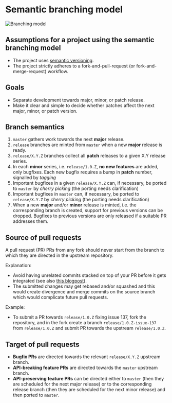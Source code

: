 # Semantic branching model

![Branching model](https://github.com/dev-cafe/branching-model/raw/master/images/branching_model.png "Branching model")


## Assumptions for a project using the semantic branching model

* The project uses [semantic versioning](http://semver.org).
* The project strictly adheres to a fork-and-pull-request (or fork-and-merge-request) workflow.


## Goals

- Separate development towards major, minor, or patch release.
- Make it clear and simple to decide whether patches affect the next major, minor, or patch version.


## Branch semantics

1. `master` gathers work towards the next **major** release.
2. `release` branches are minted from `master` when a new **major** release is ready.
3. `release/X.Y.Z` branches collect all **patch** releases to a given X.Y
   release series.
4. In each **minor** series, i.e. `release/1.0.Z`, **no new features** are
   added, only bugfixes. Each new bugfix requires a bump in **patch** number,
   signalled by _tagging_
5. Important bugfixes in a given `release/X.Y.Z` can, if necessary, be ported
   to `master` by _cherry picking_ (the porting needs clarification)
6. Important bugfixes in `master` can, if necessary, be ported to
   `release/X.Y.Z` by _cherry picking_ (the porting needs clarification)
7. When a new **major** and/or **minor** release is minted, i.e. the
   corresponding branch is created, support for previous versions can be
   dropped. Bugfixes to previous versions are only released if a suitable PR
   addresses them.


## Source of pull requests

A pull request (PR) PRs from any fork should never start from the branch to which they are
directed in the upstream repository.

Explanation:

- Avoid having unrelated commits stacked on top of your PR before it gets integrated
  (see also [this blogpost](http://blog.jasonmeridth.com/posts/do-not-issue-pull-requests-from-your-master-branch/)).
- The submitted changes may get rebased and/or squashed and this would create divergence and merge commits on the source branch
  which would complicate future pull requests.

Example:

- To submit a PR towards `release/1.0.Z` fixing issue 137,
  fork the repository, and in the fork
  create a branch `release/1.0.Z-issue-137` from `release/1.0.Z`
  and submit PR towards the upstream `release/1.0.Z`.


## Target of pull requests

- **Bugfix PRs** are directed towards the relevant `release/X.Y.Z` upstream branch.
- **API-breaking feature PRs** are directed towards the `master` upstream branch.
- **API-preserving feature PRs** can be directed either to `master` (then they are scheduled for the next major release)
  or to the corresponding release branch (then they are scheduled for the next minor release) and then ported to `master`.

